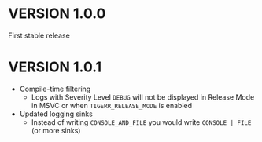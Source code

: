 # VERSION 1.0.0
First stable release

# VERSION 1.0.1
- Compile-time filtering
  - Logs with Severity Level `DEBUG` will not be displayed in Release Mode in MSVC or when `TIGERR_RELEASE_MODE` is enabled
- Updated logging sinks
  - Instead of writing `CONSOLE_AND_FILE` you would write `CONSOLE | FILE` (or more sinks)

